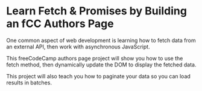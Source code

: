 # Learn Fetch & Promises by Building an fCC Authors Page

One common aspect of web development is learning how to fetch data from an external API, then work with asynchronous JavaScript.

This freeCodeCamp authors page project will show you how to use the fetch method, then dynamically update the DOM to display the fetched data.

This project will also teach you how to paginate your data so you can load results in batches.
